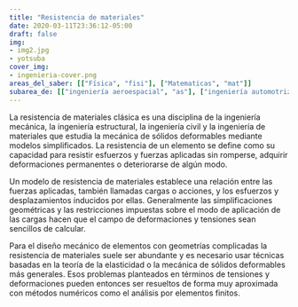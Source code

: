 ```yaml
---
title: "Resistencia de materiales"
date: 2020-03-11T23:36:12-05:00
draft: false
img: 
- img2.jpg
- yotsuba
cover_img:
- ingenieria-cover.png
areas_del_saber: [["Física", "fisi"], ["Matematicas", "mat"]]
subarea_de: [["ingeniería aeroespacial", "as"], ["ingeniería automotriz"], ["ingeniería industrial"]]
---
```


La resistencia de materiales clásica es una disciplina de la ingeniería mecánica, la ingeniería estructural, la ingeniería civil y la ingeniería de materiales que estudia la mecánica de sólidos deformables mediante modelos simplificados. La resistencia de un elemento se define como su capacidad para resistir esfuerzos y fuerzas aplicadas sin romperse, adquirir deformaciones permanentes o deteriorarse de algún modo.

Un modelo de resistencia de materiales establece una relación entre las fuerzas aplicadas, también llamadas cargas o acciones, y los esfuerzos y desplazamientos inducidos por ellas. Generalmente las simplificaciones geométricas y las restricciones impuestas sobre el modo de aplicación de las cargas hacen que el campo de deformaciones y tensiones sean sencillos de calcular.

Para el diseño mecánico de elementos con geometrías complicadas la resistencia de materiales suele ser abundante y es necesario usar técnicas basadas en la teoría de la elasticidad o la mecánica de sólidos deformables más generales. Esos problemas planteados en términos de tensiones y deformaciones pueden entonces ser resueltos de forma muy aproximada con métodos numéricos como el análisis por elementos finitos.
